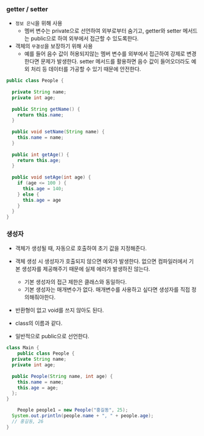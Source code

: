 ### getter / setter

- `정보 은닉`을 위해 사용
  - 멤버 변수는 private으로 선언하여 외부로부터 숨기고, getter와 setter 메서드는 public으로 하여 외부에서 접근할 수 있도록한다.
- 객체의 `무결성`을 보장하기 위해 사용
  - 예를 들어 음수 값이 허용되지않는 멤버 변수를 외부에서 접근하여 강제로 변경한다면 문제가 발생한다. setter 메서드를 활용하면 음수 값이 들어오더라도 예외 처리 등 데이터를 가공할 수 있기 때문에 안전한다.

```java
public class People {
  
  private String name;
  private int age;
  
  public String getName() {
    return this.name;
  }
  
  public void setName(String name) {
    this.name = name;
  }
  
  public int getAge() {
    return this.age;
  } 
  
  public void setAge(int age) {
    if (age <= 100 ) {
      this.age = 140;
    } else {
      this.age = age
    }
  } 
}
```



### 생성자

- 객체가 생성될 때, 자동으로 호출하여 초기 값을 지정해준다.

- 객체 생성 시 생성자가 호출되지 않으면 예외가 발생한다. 없으면 컴파일러에서 기본 생성자를 제공해주기 때문에 실제 에러가 발생하진 않는다.
  - 기본 생성자의 접근 제한은 클래스와 동일하다.
  - 기본 생성자는 매개변수가 없다. 매개변수를 사용하고 싶다면 생성자를 직접 정의해줘야한다.
- 반환형이 없고 void를 쓰지 않아도 된다.
- class의 이름과 같다.
- 일반적으로 public으로 선언한다.

```java
class Main {
	public class People {
  private String name;
  private int age;
  
  public People(String name, int age) {
    this.name = name;
    this.age = age;
  };
} 

	People people1 = new People("홍길동", 25);
  System.out.println(people.name + ", " + people.age);
  // 홍길동, 26
}


```

